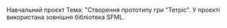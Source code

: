 Навчальний проєкт
Тема: "Створення прототипу гри "Тетріс".
У проєкті використана зовнішня бібліотека SFML.

